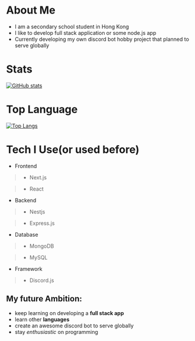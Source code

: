 # About Me

* I am a secondary school student in Hong Kong
* I like to develop full stack application or some node.js app
* Currently developing my own discord bot hobby project that planned to serve globally

# Stats
[![GitHub stats](https://github-readme-stats-eight-xi-18.vercel.app/api?username=LOLBRUHNICE&theme=onedark)](https://github.com/LOLBRUHNICE)  

# Top Language
[![Top Langs](https://github-readme-stats-gbxh8fg6c-lolbruhnice.vercel.app/api/top-langs?username=LOLBRUHNICE&langs_count=8&hide=shell&theme=onedark)](https://github.com/LOLBRUHNICE)

# Tech I Use(or used before)

+ Frontend

> - Next.js

> - React

+ Backend

> - Nestjs

> - Express.js

+ Database

> - MongoDB

> - MySQL

+ Framework

> - Discord.js  

## My future Ambition:
- keep learning on developing a **full stack app**
- learn other **languages**
- create an awesome discord bot to serve globally
- stay *enthusiastic* on programming
